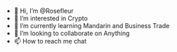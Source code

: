 - 👋 Hi, I’m @Rosefleur
- 👀 I’m interested in Crypto
- 🌱 I’m currently learning Mandarin and Business Trade 
- 💞️ I’m looking to collaborate on Anything 
- 📫 How to reach me chat

<!---
Rosefleur/Rosefleur is a ✨ special ✨ repository because its `README.md` (this file) appears on your GitHub profile.
You can click the Preview link to take a look at your changes.
--->
